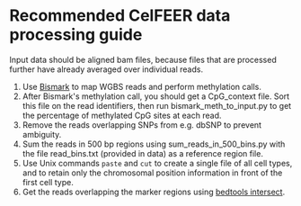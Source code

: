 # Recommended CelFEER data processing guide

Input data should be aligned bam files, because files that are processed further have already averaged over individual reads.

1. Use [Bismark](https://www.bioinformatics.babraham.ac.uk/projects/bismark/) to map WGBS reads and perform methylation calls.
2. After Bismark's methylation call, you should get a CpG_context file. Sort this file on the read identifiers, then run bismark_meth_to_input.py to get the percentage of methylated CpG sites at each read. 
3. Remove the reads overlapping SNPs from e.g. dbSNP to prevent ambiguity.
4. Sum the reads in 500 bp regions using sum_reads_in_500_bins.py with the file read_bins.txt (provided in data) as a reference region file. 
5. Use Unix commands ``paste`` and ``cut`` to create a single file of all cell types, and to retain only the chromosomal position information in front of the first cell type.
6. Get the reads overlapping the marker regions using [bedtools intersect](https://bedtools.readthedocs.io/en/latest/content/tools/intersect.html).


